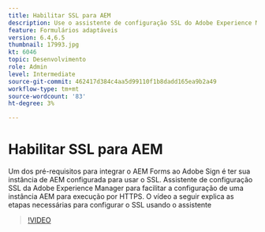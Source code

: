 ```yaml
---
title: Habilitar SSL para AEM
description: Use o assistente de configuração SSL do Adobe Experience Manager para configurar uma instância AEM para ser executada por HTTPS.
feature: Formulários adaptáveis
version: 6.4,6.5
thumbnail: 17993.jpg
kt: 6046
topic: Desenvolvimento
role: Admin
level: Intermediate
source-git-commit: 462417d384c4aa5d99110f1b8dadd165ea9b2a49
workflow-type: tm+mt
source-wordcount: '83'
ht-degree: 3%

---
```



# Habilitar SSL para AEM

Um dos pré-requisitos para integrar o AEM Forms ao Adobe Sign é ter sua instância de AEM configurada para usar o SSL. Assistente de configuração SSL da Adobe Experience Manager para facilitar a configuração de uma instância AEM para execução por HTTPS.
O vídeo a seguir explica as etapas necessárias para configurar o SSL usando o assistente

>[!VIDEO](https://video.tv.adobe.com/v/17993/?quality=9&learn=on)